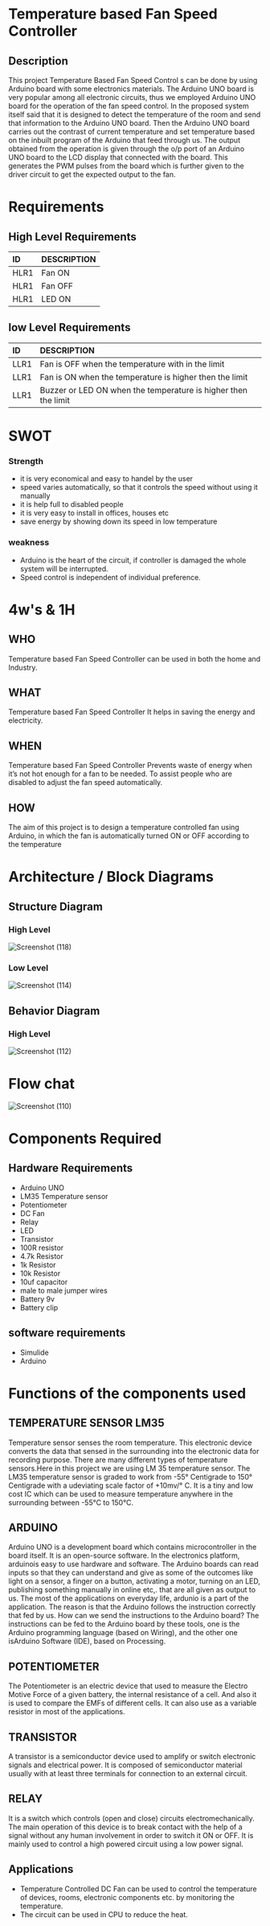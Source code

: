 # Temperature based Fan Speed Controller
## Description 
This project Temperature Based Fan Speed Control s can be done by using Arduino board with some electronics materials. The Arduino UNO board is very popular among all electronic circuits, thus we employed Arduino UNO board for the operation of the fan speed control. In the proposed system itself said that it is designed to detect the temperature of the room and send that information to the Arduino UNO board. Then the Arduino UNO board carries out the contrast of current temperature and set temperature based on the inbuilt program of the Arduino that feed through us. The output obtained from the operation is given through the o/p port of an Arduino UNO board to the LCD display that connected with the board. This generates the PWM pulses from the board which is further given to the driver circuit to get the expected output to the fan. 

# Requirements 
## High Level Requirements
|ID  |DESCRIPTION        |
|:---|:------------------|
|HLR1|Fan ON             | 
|HLR1|Fan OFF            |
|HLR1|LED  ON            |

## low Level Requirements 
|ID  |DESCRIPTION                                            |
|:---|:------------------------------------------------------|
|LLR1|Fan is OFF when the temperature with in the limit      |
|LLR1|Fan is ON when the temperature is higher then the limit|
|LLR1|Buzzer or LED ON when the temperature is higher then the limit|

# SWOT 
### Strength 

* it is very economical and easy to handel by the user
* speed varies automatically, so that it controls the speed without using it manually 
* it is help full to disabled people 
* it is very easy to install in offices, houses etc
* save energy by showing down its speed in low temperature 

### weakness 

* Arduino is the heart of the circuit, if controller is damaged the whole system will be interrupted.
* Speed control is independent of individual preference.

# 4w's & 1H
## WHO
Temperature based Fan Speed Controller can be used in both the home and Industry.

## WHAT
Temperature based Fan Speed Controller It helps in saving the energy and electricity.

## WHEN
Temperature based Fan Speed Controller Prevents waste of energy when it’s not hot enough for a fan to be needed. To assist people who are disabled to adjust the fan speed automatically.

## HOW
The aim of this project is to design a temperature controlled fan using Arduino, in which the fan is automatically turned ON or OFF according to the temperature

# Architecture / Block Diagrams 
## Structure Diagram 
### High Level 

![Screenshot (118)](https://user-images.githubusercontent.com/98865009/155737638-a534fa1d-e870-4313-9951-3ba12638c45e.png)

### Low Level

![Screenshot (114)](https://user-images.githubusercontent.com/98865009/155703826-b39094c9-c222-4778-accc-5769b3c528b6.png)

## Behavior Diagram 
### High Level 
![Screenshot (112)](https://user-images.githubusercontent.com/98865009/155706056-6b56cf4f-401e-4e4c-8a96-388e0980cc1c.png)

# Flow chat  

![Screenshot (110)](https://user-images.githubusercontent.com/98865009/155692430-6b594a41-1f56-4c49-a93a-4bb63ed3ce05.png)

# Components Required
## Hardware Requirements 
* Arduino UNO
* LM35 Temperature sensor 
* Potentiometer 
*  DC Fan
*  Relay
*  LED 
*  Transistor
*  100R resistor 
*  4.7k Resistor 
*  1k Resistor
*  10k Resistor 
*  10uf capacitor
*  male to male jumper wires
*  Battery 9v
*  Battery clip 

## software requirements
* Simulide
* Arduino

# Functions of the components used 
## TEMPERATURE SENSOR LM35
Temperature sensor senses the room temperature. This electronic device converts the data that sensed in the surrounding into the electronic data for recording purpose. There are many different types of temperature sensors.Here in this project we are using LM 35 temperature sensor. The LM35 temperature sensor is graded to work from -55° Centigrade to 150° Centigrade with a udeviating scale factor of +10mv/° C. It is a tiny and low cost IC which can be used to measure temperature anywhere in the surrounding between -55°C to 150°C.

## ARDUINO 
Arduino UNO is a development board which contains microcontroller in the board itself. It is an open-source software. In the electronics platform, arduinois easy to use hardware and software. The Arduino boards can read inputs so that they can understand and give as some of the outcomes like light on a sensor, a finger on a button, activating a motor, turning on an LED, publishing something manually in online etc,. that are all given as output to us. The most of the applications on everyday life, ardunio is a part of the application. The reason is that the Arduino follows the instruction correctly that fed by us. How can we send the instructions to the Arduino board? The instructions can be fed
to the Arduino board by these tools, one is the Arduino programming language (based on Wiring), and the other one isArduino Software (IDE), based on Processing.

## POTENTIOMETER
The Potentiometer is an electric device that used to measure the Electro Motive Force of a given battery, the internal resistance of a cell. And also it is used to compare the EMFs of different cells. It can also use as a variable resistor in most of the applications.


## TRANSISTOR
A transistor is a semiconductor device used to amplify or switch electronic signals and electrical power. It is composed of semiconductor material usually with at least three terminals for connection to an external circuit.

## RELAY
It is a switch which controls (open and close) circuits electromechanically. The main operation of this device is to break contact with the help of a signal without any human involvement in order to switch it ON or OFF. It is mainly used to control a high powered circuit using a low power signal.


## Applications
* Temperature Controlled DC Fan can be used to control the temperature of devices, rooms, electronic components etc. by monitoring the temperature.
* The circuit can be used in CPU to reduce the heat.


